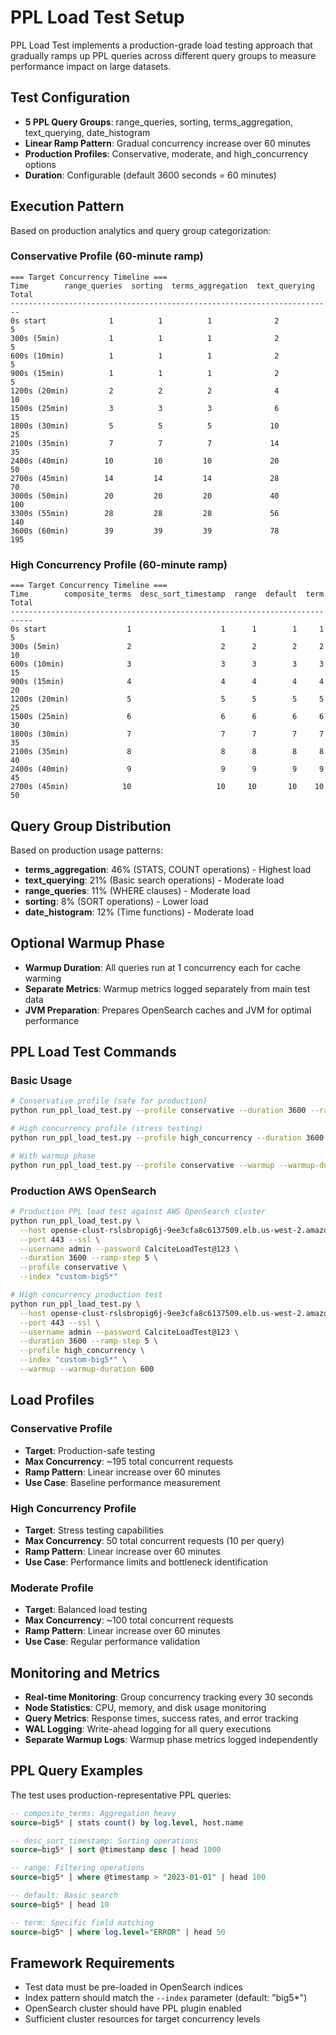 # PPL Load Test Setup

PPL Load Test implements a production-grade load testing approach that gradually ramps up PPL queries across different query groups to measure performance impact on large datasets.

## Test Configuration

* **5 PPL Query Groups**: range_queries, sorting, terms_aggregation, text_querying, date_histogram
* **Linear Ramp Pattern**: Gradual concurrency increase over 60 minutes
* **Production Profiles**: Conservative, moderate, and high_concurrency options
* **Duration**: Configurable (default 3600 seconds = 60 minutes)

## Execution Pattern

Based on production analytics and query group categorization:

### Conservative Profile (60-minute ramp)
```
=== Target Concurrency Timeline ===
Time        range_queries  sorting  terms_aggregation  text_querying  Total
------------------------------------------------------------------------
0s start              1          1          1              2            5
300s (5min)           1          1          1              2            5
600s (10min)          1          1          1              2            5
900s (15min)          1          1          1              2            5
1200s (20min)         2          2          2              4           10
1500s (25min)         3          3          3              6           15
1800s (30min)         5          5          5             10           25
2100s (35min)         7          7          7             14           35
2400s (40min)        10         10         10             20           50
2700s (45min)        14         14         14             28           70
3000s (50min)        20         20         20             40          100
3300s (55min)        28         28         28             56          140
3600s (60min)        39         39         39             78          195
```

### High Concurrency Profile (60-minute ramp)
```
=== Target Concurrency Timeline ===
Time        composite_terms  desc_sort_timestamp  range  default  term  Total
---------------------------------------------------------------------------
0s start                  1                    1      1        1     1      5
300s (5min)               2                    2      2        2     2     10
600s (10min)              3                    3      3        3     3     15
900s (15min)              4                    4      4        4     4     20
1200s (20min)             5                    5      5        5     5     25
1500s (25min)             6                    6      6        6     6     30
1800s (30min)             7                    7      7        7     7     35
2100s (35min)             8                    8      8        8     8     40
2400s (40min)             9                    9      9        9     9     45
2700s (45min)            10                   10     10       10    10     50
```

## Query Group Distribution

Based on production usage patterns:

* **terms_aggregation**: 46% (STATS, COUNT operations) - Highest load
* **text_querying**: 21% (Basic search operations) - Moderate load  
* **range_queries**: 11% (WHERE clauses) - Moderate load
* **sorting**: 8% (SORT operations) - Lower load
* **date_histogram**: 12% (Time functions) - Moderate load

## Optional Warmup Phase

* **Warmup Duration**: All queries run at 1 concurrency each for cache warming
* **Separate Metrics**: Warmup metrics logged separately from main test data
* **JVM Preparation**: Prepares OpenSearch caches and JVM for optimal performance

## PPL Load Test Commands

### Basic Usage
```bash
# Conservative profile (safe for production)
python run_ppl_load_test.py --profile conservative --duration 3600 --ramp-step 5 --index "big5*"

# High concurrency profile (stress testing)
python run_ppl_load_test.py --profile high_concurrency --duration 3600 --ramp-step 5 --index "big5*"

# With warmup phase
python run_ppl_load_test.py --profile conservative --warmup --warmup-duration 600 --index "big5*"
```

### Production AWS OpenSearch
```bash
# Production PPL load test against AWS OpenSearch cluster
python run_ppl_load_test.py \
  --host opense-clust-rslsbropig6j-9ee3cfa8c6137509.elb.us-west-2.amazonaws.com \
  --port 443 --ssl \
  --username admin --password CalciteLoadTest@123 \
  --duration 3600 --ramp-step 5 \
  --profile conservative \
  --index "custom-big5*"

# High concurrency production test
python run_ppl_load_test.py \
  --host opense-clust-rslsbropig6j-9ee3cfa8c6137509.elb.us-west-2.amazonaws.com \
  --port 443 --ssl \
  --username admin --password CalciteLoadTest@123 \
  --duration 3600 --ramp-step 5 \
  --profile high_concurrency \
  --index "custom-big5*" \
  --warmup --warmup-duration 600
```

## Load Profiles

### Conservative Profile
- **Target**: Production-safe testing
- **Max Concurrency**: ~195 total concurrent requests
- **Ramp Pattern**: Linear increase over 60 minutes
- **Use Case**: Baseline performance measurement

### High Concurrency Profile  
- **Target**: Stress testing capabilities
- **Max Concurrency**: 50 total concurrent requests (10 per query)
- **Ramp Pattern**: Linear increase over 60 minutes
- **Use Case**: Performance limits and bottleneck identification

### Moderate Profile
- **Target**: Balanced load testing
- **Max Concurrency**: ~100 total concurrent requests
- **Ramp Pattern**: Linear increase over 60 minutes
- **Use Case**: Regular performance validation

## Monitoring and Metrics

* **Real-time Monitoring**: Group concurrency tracking every 30 seconds
* **Node Statistics**: CPU, memory, and disk usage monitoring
* **Query Metrics**: Response times, success rates, and error tracking
* **WAL Logging**: Write-ahead logging for all query executions
* **Separate Warmup Logs**: Warmup phase metrics logged independently

## PPL Query Examples

The test uses production-representative PPL queries:

```sql
-- composite_terms: Aggregation heavy
source=big5* | stats count() by log.level, host.name

-- desc_sort_timestamp: Sorting operations  
source=big5* | sort @timestamp desc | head 1000

-- range: Filtering operations
source=big5* | where @timestamp > "2023-01-01" | head 100

-- default: Basic search
source=big5* | head 10

-- term: Specific field matching
source=big5* | where log.level="ERROR" | head 50
```

## Framework Requirements

* Test data must be pre-loaded in OpenSearch indices
* Index pattern should match the `--index` parameter (default: "big5*")
* OpenSearch cluster should have PPL plugin enabled
* Sufficient cluster resources for target concurrency levels